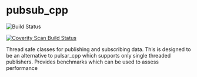 # pubsub_cpp

![Build Status](https://api.travis-ci.org/mmcilroy/pubsub_cpp.png?branch=master)

<a href="https://scan.coverity.com/projects/mmcilroy-pubsub_cpp">
  <img alt="Coverity Scan Build Status"
       src="https://scan.coverity.com/projects/8639/badge.svg"/>
</a>

Thread safe classes for publishing and subscribing data. This is designed to be an alternative to pulsar_cpp which supports only single threaded publishers. Provides benchmarks which can be used to assess performance
